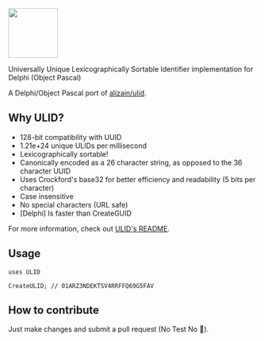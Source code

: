 <img src="https://raw.githubusercontent.com/alizain/ulid/master/logo.png" heigth="200" width="100">

Universally Unique Lexicographically Sortable Identifier implementation for Delphi (Object Pascal)

A Delphi/Object Pascal port of [alizain/ulid](https://github.com/alizain/ulid).

## Why ULID?

* 128-bit compatibility with UUID
* 1.21e+24 unique ULIDs per millisecond
* Lexicographically sortable!
* Canonically encoded as a 26 character string, as opposed to the 36 character UUID
* Uses Crockford's base32 for better efficiency and readability (5 bits per character)
* Case insensitive
* No special characters (URL safe)
* [Delphi] Is faster than CreateGUID

For more information, check out [ULID's README](https://github.com/alizain/ulid/blob/master/README.md).

## Usage

`uses ULID`

```Delphi
CreateULID; // 01ARZ3NDEKTSV4RRFFQ69G5FAV
```
## How to contribute

Just make changes and submit a pull request (No Test No :beers:).
